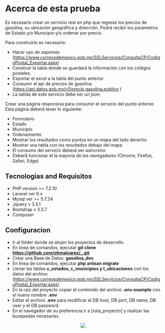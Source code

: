 
Acerca de esta prueba
==

 Es necesario crear un servicio rest en php que regrese los precios de gasolina, su ubicación geográfica y dirección. Podrá recibir los parámetros de Estado y/o Municipio y/o ordenar por precio.

Para construirlo es necesario:

- Hacer uso de sepomex (https://www.correosdemexico.gob.mx/SSLServicios/ConsultaCP/CodigoPostal_Exportar.aspx)
- Construir la tabla donde se guardará la información con los códigos postales.
- Exportar el excel a la tabla del punto anterior
- Consumir el api de precios de gasolina (https://api.datos.gob.mx/v1/precio.gasolina.publico
)
- La salida de este servicio debe ser un json:

Crear una página responsiva para consumir el servicio del punto anterior. Esta página deberå tener lo siguiente:

- Formulario
- Estado
- Municipio
- Ordenamiento
- Mostrar los resultados como puntos en un mapa del lado derecho
- Mostrar una tabla con los resultados debajo del mapa
- El consumo del servicio deberá ser asíncrono
- Deberå funcionar el la mayoría de los navegadores (Chrome, Firefox, Safari, Edge)

## Tecnologias and Requisitos

- PHP version >= 7.2.10 
- Laravel ver 6.x
- Mysql ver >= 5.7.24
- Jquery v 3.5.1
- Bootstrap v 3.3.7
- Composer

## Configuracion

- Ir al folder donde se alojan los proyectos de desarrollo.
- En linea de comandos, ejecutar **git clone https://github.com/ohmalvarez/_.git**
- Crear una Base de Datos: **gasolina_dev**
- En linea de comandos, ejecutar **php artisan migrate**
- Llenar las tablas **c_estados, c_municipios y t_ubicaciones** con los datos del archivo (https://www.correosdemexico.gob.mx/SSLServicios/ConsultaCP/CodigoPostal_Exportar.aspx).
- En la raiz del proyecto copiar el contenido del archivo **.env.example** con el nuevo nombre **.env**
- Editar el archivo **.env** para modificar el DB host, DB port, DB name, DB user y el DB password.
- En el navegador de su preferencia ir a [ruta_proyecto] y realizar las busquedas necesarias.  

<p align="center"><img src="https://laravel.com/assets/img/components/logo-laravel.svg"></p>